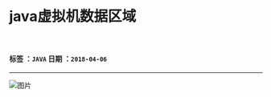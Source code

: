 
java虚拟机数据区域
=================================================
<br>

#### 标签 ：`JAVA`   日期 ：`2018-04-06`

---------------------------------------

![图片](./blog/image/javashujuquyu.png)
